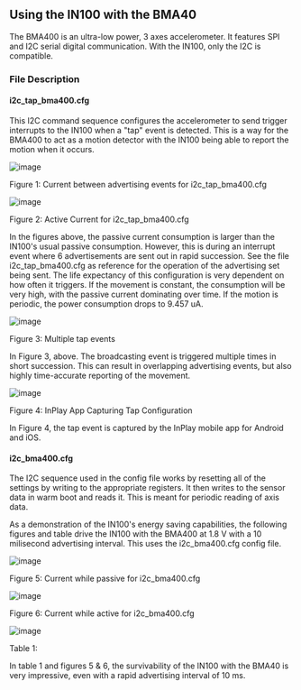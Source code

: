 ## Using the IN100 with the BMA40

The BMA400 is an ultra-low power, 3 axes accelerometer. It features SPI and I2C serial digital communication. With the IN100, only the I2C is compatible. 

### File Description

#### i2c_tap_bma400.cfg

This I2C command sequence configures the accelerometer to send trigger interrupts to the IN100 when a "tap" event is detected. This is a way for the BMA400 to act as a motion detector with the IN100 being able to report the motion when it occurs.

![image](https://user-images.githubusercontent.com/108510134/215597700-f8e85a8e-7eeb-4742-ae54-c82c7ff19c7f.png)

Figure 1: Current between advertising events for i2c_tap_bma400.cfg

![image](https://user-images.githubusercontent.com/108510134/215597926-95fc062b-9aa7-4253-b21e-8fadb11d7b62.png)

Figure 2: Active Current for i2c_tap_bma400.cfg

In the figures above, the passive current consumption is larger than the IN100's usual passive consumption. However, this is during an interrupt event where 6 advertisements are sent out in rapid succession. See the file i2c_tap_bma400.cfg as reference for the operation of the advertising set being sent. The life expectancy of this configuration is very dependent on how often it triggers. If the movement is constant, the consumption will be very high, with the passive current dominating over time. If the motion is periodic, the power consumption drops to 9.457 uA.

![image](https://user-images.githubusercontent.com/108510134/217399548-66aa3644-e5f5-44a1-b8d8-d5d0cb5cab98.png)

Figure 3: Multiple tap events

In Figure 3, above. The broadcasting event is triggered multiple times in short succession. This can result in overlapping advertising events, but also highly time-accurate reporting of the movement. 

![image](https://user-images.githubusercontent.com/108510134/217400086-d89432c4-21d0-4036-8fc2-e35739e855e2.png)

Figure 4: InPlay App Capturing Tap Configuration

In Figure 4, the tap event is captured by the InPlay mobile app for Android and iOS.

#### i2c_bma400.cfg

The I2C sequence used in the config file works by resetting all of the settings by writing to the appropriate registers. It then writes to the sensor data in warm boot and reads it. This is meant for periodic reading of axis data.

As a demonstration of the IN100's energy saving capabilities, the following figures and table drive the IN100 with the BMA400 at 1.8 V with a 10 milisecond advertising interval. This uses the i2c_bma400.cfg config file.

![image](https://user-images.githubusercontent.com/114425682/194935651-bcda0473-f8e8-4c80-9ee7-10990d41610e.png)

Figure 5: Current while passive for i2c_bma400.cfg

![image](https://user-images.githubusercontent.com/114425682/194935768-053e9a9f-63d2-4040-818e-f5d7ed2895fe.png)

Figure 6: Current while active for i2c_bma400.cfg

![image](https://user-images.githubusercontent.com/114425682/194937167-404772d4-293c-424d-879b-d5d744ff2c78.png)

Table 1:

In table 1 and figures 5 & 6, the survivability of the IN100 with the BMA40 is very impressive, even with a rapid advertising interval of 10 ms.
